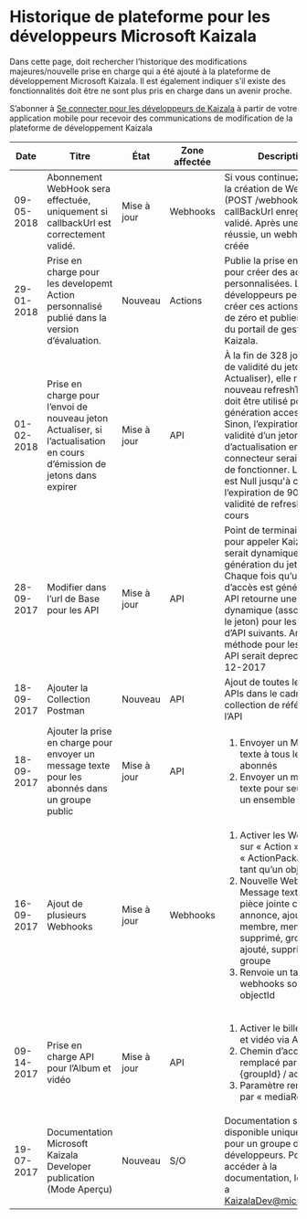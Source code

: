 # <a name="microsoft-kaizala-developer-platform-history"></a>Historique de plateforme pour les développeurs Microsoft Kaizala

Dans cette page, doit rechercher l’historique des modifications majeures/nouvelle prise en charge qui a été ajouté à la plateforme de développement Microsoft Kaizala. Il est également indiquer s’il existe des fonctionnalités doit être ne sont plus pris en charge dans un avenir proche.

S’abonner à [Se connecter pour les développeurs de Kaizala](https://join.kaiza.la/g/jwoUnTyHR_Kgrd_GuDDc1w) à partir de votre application mobile pour recevoir des communications de modification de la plateforme de développement Kaizala

| Date | Titre | État | Zone affectée | Description | Date applicable | Liens|
|-------------|-------|-------|---------------|---------------------------|------------------|--------------|
| 09-05-2018 | Abonnement WebHook sera effectuée, uniquement si callbackUrl est correctement validé. | Mise à jour | Webhooks | Si vous continuez, lors de la création de Webhook (POST /webhook), callBackUrl enregistré est validé. Après une validation réussie, un webhook serait créée | 15-06-2018 | [WebhookUrlValidation](connectors/WebHookValidaton.md)|
| 29-01-2018 | Prise en charge pour les developemt Action personnalisé publié dans la version d’évaluation. | Nouveau | Actions | Publie la prise en charge pour créer des actions personnalisées. Les développeurs peuvent créer ces actions à partir de zéro et publier à l’aide du portail de gestion Kaizala. | 30-01-2018 | [Actions](https://docs.microsoft.com/en-us/kaizala/actions)|
| 01-02-2018 | Prise en charge pour l’envoi de nouveau jeton Actualiser, si l’actualisation en cours d’émission de jetons dans expirer | Mise à jour | API | À la fin de 328 jours (90 % de validité du jeton Actualiser), elle renvoie le nouveau refreshToken qui doit être utilisé pour la génération accessToken. Sinon, l’expiration de la validité d’un jeton d’actualisation en cours, connecteur serait cesser de fonctionner. La valeur est Null jusqu'à ce que l’expiration de 90 % de validité de refreshToken en cours | 01-02-2018 | [Jetons](https://docs.microsoft.com/en-us/Kaizala/connectors/tokens)
|28-09-2017| Modifier dans l’url de Base pour les API | Mise à jour | API | Point de terminaison API pour appeler Kaizala APIs serait dynamique, sur la génération du jeton. Chaque fois qu’un jeton d’accès est généré, Kaizala API retourne une url dynamique (associé avec le jeton) pour les appels d’API suivants. Ancienne méthode pour les appels API serait deprected à 31-12-2017 | 31-12-2017 | [Url du point de terminaison génération](https://docs.microsoft.com/en-in/kaizala/connectors/api)|
|18-09-2017| Ajouter la Collection Postman | Nouveau | API | Ajout de toutes les Kaizala APIs dans le cadre de la collection de référence de l’API | 18-09-2017 | [Collection postman](https://docs.microsoft.com/en-in/kaizala/connectors/api)|
|18-09-2017| Ajouter la prise en charge pour envoyer un message texte pour les abonnés dans un groupe public | Mise à jour | API | <ol><li> Envoyer un Message texte à tous les abonnés</li> <li>Envoyer un message texte pour seulement un ensemble d’abonnés </li></ol>| 18-09-2017 | [Envoyer un Message aux abonnés](https://docs.microsoft.com/en-in/kaizala/connectors/messages)|
|16-09-2017| Ajout de plusieurs Webhooks | Mise à jour |Webhooks |<ol><li> Activer les Webhooks sur « Action » et « ActionPackage » en tant qu’un objectType </li> <li>Nouvelle Webhooks - Message texte créé, pièce jointe créé, annonce, ajout d’un membre, membre supprimé, groupe ajouté, supprimé de groupe </li><li>Renvoie un tableau de webhooks souscrit sur objectId</li> </ol>| 16-09-2017| [WebHooks](https://docs.microsoft.com/en-in/kaizala/connectors/subscribers)|
|09-14-2017| Prise en charge API pour l’Album et vidéo | Mise à jour |API |<ol><li> Activer le billet d’Album et vidéo via API</li> <li>Chemin d’accès est remplacé par /groups/ {groupId} / actions </li><li>Paramètre remplacé par « mediaResource »</li> </ol>| 09-14-2017| [Publier des médias](https://docs.microsoft.com/en-in/kaizala/connectors/media)|
|19-07-2017| Documentation Microsoft Kaizala Developer publication (Mode Aperçu)| Nouveau |S/O | Documentation sera disponible uniquement pour un groupe de développeurs. Pour accéder à la documentation, le contact a KaizalaDev@microsoft.com| 19-07-2017 | [Documentation pour développeurs](https://docs.microsoft.com/en-in/kaizala/) |
